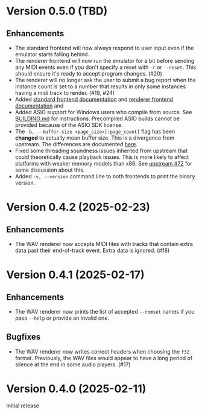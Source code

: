 # Version 0.5.0 (TBD)

## Enhancements

- The standard frontend will now always respond to user input even if the
  emulator starts falling behind.
- The renderer frontend will now run the emulator for a bit before sending any
  MIDI events even if you don't specify a reset with `-r` or `--reset`. This
  should ensure it's ready to accept program changes. (#20)
- The renderer will no longer ask the user to submit a bug report when the
  instance count is set to a number that results in only some instances having
  a midi track to render. (#19, #24)
- Added [standard frontend documentation](doc/standard_frontend.md) and
  [renderer frontend documentation](doc/renderer_frontend.md) and 
- Added ASIO support for Windows users who compile from source. See
  [BUILDING.md](BUILDING.md) for instructions. Precompiled ASIO builds cannot
  be provided because of the ASIO SDK license.
- The `-b, --buffer-size <page_size>[:page_count]` flag has been **changed** to
  actually mean buffer size. This is a divergence from upstream. The
  differences are documented
  [here](doc/standard_frontend.md#-b---buffer-size-sizecount).
- Fixed some threading soundness issues inherited from upstream that could
  theoretically cause playback issues. This is more likely to affect platforms
  with weaker memory models than x86. See [upstream
  #72](https://github.com/nukeykt/Nuked-SC55/pull/72) for some discussion about
  this.
- Added `-v, --version` command line to both frontends to print the binary
  version.

# Version 0.4.2 (2025-02-23)

## Enhancements

- The WAV renderer now accepts MIDI files with tracks that contain extra data
  past their end-of-track event. Extra data is ignored. (#18)

# Version 0.4.1 (2025-02-17)

## Enhancements

- The WAV renderer now prints the list of accepted `--romset` names if you pass
  `--help` or provide an invalid one.

## Bugfixes

- The WAV renderer now writes correct headers when choosing the `f32` format.
  Previously, the WAV files would appear to have a long period of silence at
  the end in some audio players. (#17)

# Version 0.4.0 (2025-02-11)

Initial release
